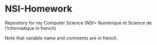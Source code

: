 # NSI-Homework
Repository for my Computer Science (NSI= Numérique et Science de l'Informatique in french)

Note that variable name and comments are in french.
